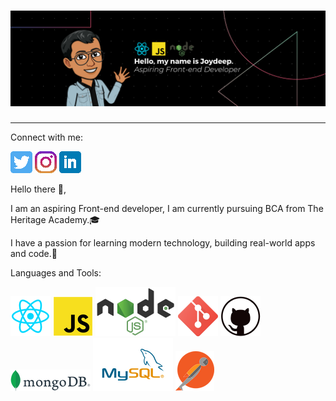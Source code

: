 # [![joydeep singha header](image\BlackTechnologyLinkedInBanner.png)]()

  ---
Connect with me:

[![Git Logo](icon/twitter.png)](https://twitter.com/JoydeepSingha7)
[![Git Logo](icon/instagram.png)](https://www.instagram.com/_the.jds/)
[![Git Logo](icon/linkedin.png)](https://www.linkedin.com/in/joydeep-singha-7a160664/)

Hello there 👋,

I am an aspiring Front-end developer, I am currently pursuing BCA from The Heritage Academy.:mortar_board:
 
I have a passion for learning modern technology, building real-world apps and code.:iphone:

Languages and Tools:

![Git Logo](icon/react.png)
![Git Logo](icon/javascript.png)
![Git Logo](icon/node-js.png)
![Git Logo](icon/git.png)
![Git Logo](icon/github.png)
![Git Logo](icon/mongodb.png)
![Git Logo](icon/mysql.png)
![Git Logo](icon/postman.png)
